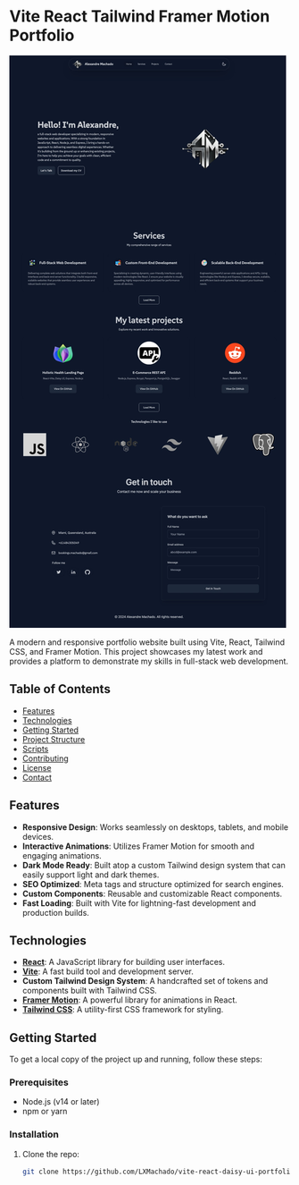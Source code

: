 # Vite React Tailwind Framer Motion Portfolio

![Project Preview](/public/images/screen/portfolio_alexandremachado.jpeg)

A modern and responsive portfolio website built using Vite, React, Tailwind CSS, and Framer Motion. This project showcases my latest work and provides a platform to demonstrate my skills in full-stack web development.

## Table of Contents

- [Features](#features)
- [Technologies](#technologies)
- [Getting Started](#getting-started)
- [Project Structure](#project-structure)
- [Scripts](#scripts)
- [Contributing](#contributing)
- [License](#license)
- [Contact](#contact)

## Features

- **Responsive Design**: Works seamlessly on desktops, tablets, and mobile devices.
- **Interactive Animations**: Utilizes Framer Motion for smooth and engaging animations.
- **Dark Mode Ready**: Built atop a custom Tailwind design system that can easily support light and dark themes.
- **SEO Optimized**: Meta tags and structure optimized for search engines.
- **Custom Components**: Reusable and customizable React components.
- **Fast Loading**: Built with Vite for lightning-fast development and production builds.

## Technologies

- **[React](https://reactjs.org/)**: A JavaScript library for building user interfaces.
- **[Vite](https://vitejs.dev/)**: A fast build tool and development server.
- **Custom Tailwind Design System**: A handcrafted set of tokens and components built with Tailwind CSS.
- **[Framer Motion](https://www.framer.com/motion/)**: A powerful library for animations in React.
- **[Tailwind CSS](https://tailwindcss.com/)**: A utility-first CSS framework for styling.

## Getting Started

To get a local copy of the project up and running, follow these steps:

### Prerequisites

- Node.js (v14 or later)
- npm or yarn

### Installation

1. Clone the repo:

   ```sh
   git clone https://github.com/LXMachado/vite-react-daisy-ui-portfolio.git
